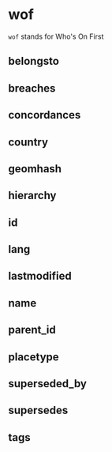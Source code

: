 # wof

`wof` stands for Who's On First

## belongsto

## breaches

## concordances

## country

## geomhash

## hierarchy

## id

## lang

## lastmodified

## name

## parent_id

## placetype

## superseded_by

## supersedes

## tags
